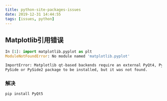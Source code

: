 ```yaml
---
title: python-site-packages-issues
date: 2019-12-31 14:44:55
tags: [issues, python]
---
```


## Matplotlib引用错误

```python
In [1]: import matplotlib.pyplot as plt
ModuleNotFoundError: No module named 'matplotlib.pyplot'
```

```bash
ImportError: Matplotlib qt-based backends require an external PyQt4, PyQt5,
PySide or PySide2 package to be installed, but it was not found.
```

### 解决

`pip install PyQt5`

